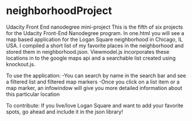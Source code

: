 # neighborhoodProject
Udacity Front End nanodegree mini-project
This is the fifth of six projects for the Udacity Front-End Nanodegree program. 
In one.html you will see a map based application for the Logan Square neighborhood in Chicago, IL USA. I compiled a short list of my favorite places in the neighborhood and stored them in neighborhood.json. Viewmodel.js incorporates these locations in to the google maps api and a searchable list created using knockout.js. 

To use the application: 
-You can search by name in the search bar and see a filtered list and filtered map markers
-Once you click on a list item or a map marker, an infowindow will give you more detailed information about this particular location

To contribute: 
If you live/love Logan Square and want to add your favorite spots, go ahead and include it in the json library!


